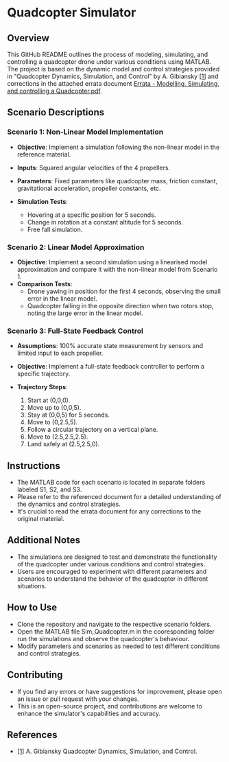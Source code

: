 # Quadcopter Simulator

## Overview
This GitHub README outlines the process of modeling, simulating, and controlling a quadcopter drone under various conditions using MATLAB. The project is based on the dynamic model and control strategies provided in "Quadcopter Dynamics, Simulation, and Control" by A. Gibiansky [[1]] and corrections in the attached errata document [Errata - Modelling, Simulating, and controlling a Quadcopter.pdf](https://github.com/alstondu/Quadcopter_Simulator/blob/main/Errata%20-%20Modelling%2C%20Simulating%2C%20and%20controlling%20a%20Quadcopter.pdf).

## Scenario Descriptions

### Scenario 1: Non-Linear Model Implementation
- **Objective**: Implement a simulation following the non-linear model in the reference material.
- **Inputs**: Squared angular velocities of the 4 propellers.
- **Parameters**: Fixed parameters like quadcopter mass, friction constant, gravitational acceleration, propeller constants, etc.

- **Simulation Tests**:
  - Hovering at a specific position for 5 seconds.
  - Change in rotation at a constant altitude for 5 seconds.
  - Free fall simulation.

### Scenario 2: Linear Model Approximation
- **Objective**: Implement a second simulation using a linearised model approximation and compare it with the non-linear model from Scenario 1.
- **Comparison Tests**:
  - Drone yawing in position for the first 4 seconds, observing the small error in the linear model.
  - Quadcopter falling in the opposite direction when two rotors stop, noting the large error in the linear model.

### Scenario 3: Full-State Feedback Control
- **Assumptions**: 100% accurate state measurement by sensors and limited input to each propeller.
- **Objective**: Implement a full-state feedback controller to perform a specific trajectory.

- **Trajectory Steps**:
  1. Start at (0,0,0).
  2. Move up to (0,0,5).
  3. Stay at (0,0,5) for 5 seconds.
  4. Move to (0,2.5,5).
  5. Follow a circular trajectory on a vertical plane.
  6. Move to (2.5,2.5,2.5).
  7. Land safely at (2.5,2.5,0).

## Instructions
- The MATLAB code for each scenario is located in separate folders labeled S1, S2, and S3.
- Please refer to the referenced document for a detailed understanding of the dynamics and control strategies.
- It's crucial to read the errata document for any corrections to the original material.

## Additional Notes
- The simulations are designed to test and demonstrate the functionality of the quadcopter under various conditions and control strategies.
- Users are encouraged to experiment with different parameters and scenarios to understand the behavior of the quadcopter in different situations.

## How to Use
- Clone the repository and navigate to the respective scenario folders.
- Open the MATLAB file Sim_Quadcopter.m in the cooresponding folder run the simulations and observe the quadcopter's behaviour.
- Modify parameters and scenarios as needed to test different conditions and control strategies.

## Contributing
- If you find any errors or have suggestions for improvement, please open an issue or pull request with your changes.
- This is an open-source project, and contributions are welcome to enhance the simulator's capabilities and accuracy.


## References
- [[1]] A. Gibiansky Quadcopter Dynamics, Simulation, and Control.

[1]: https://andrew.gibiansky.com/downloads/pdf/Quadcopter%20Dynamics,%20Simulation,%20and%20Control.pdf

